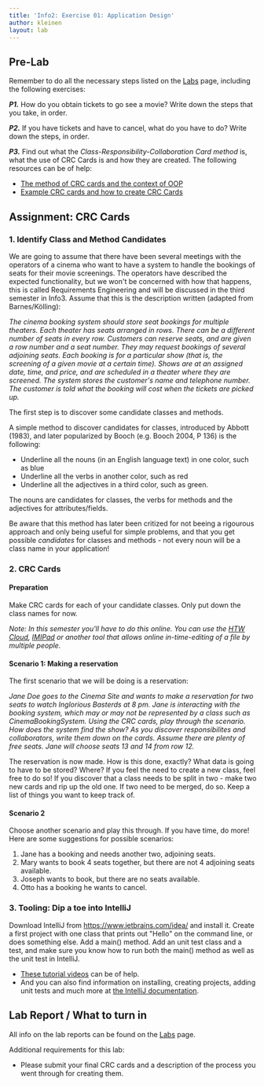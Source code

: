 ```yaml
---
title: 'Info2: Exercise 01: Application Design'
author: kleinen
layout: lab
---
```


## Pre-Lab

Remember to do all the necessary steps listed on the [Labs](labs) page, including the following exercises:

***P1.*** How do you obtain tickets to go see a movie? Write down the steps that you take, in order.

***P2.*** If you have tickets and have to cancel, what do you have to do? Write down the steps, in order.

***P3.*** Find out what the *Class-Responsibility-Collaboration Card method* is, what the use of CRC Cards is and how they are created. The following resources can be of help:
* [The method of CRC cards and the context of OOP](http://c2.com/doc/oopsla89/paper.html)
* [Example CRC cards and how to create CRC Cards](http://www.agilemodeling.com/artifacts/crcModel.htm)

## Assignment: CRC Cards

### 1. Identify Class and Method Candidates
We are going to assume that there have been several meetings with the operators of a cinema who want to have a system to handle the bookings of seats for their movie screenings. The operators have described the expected functionality, but we won't be concerned with how that happens, this is called Requirements Engineering and will be discussed in the third semester in Info3. Assume that this is the description written (adapted from Barnes/Kölling):

*The cinema booking system should store seat bookings for multiple theaters. Each theater has seats arranged in rows. There can be a different number of seats in every row. Customers can reserve seats, and are given a row number and a seat number. They may request bookings of several adjoining seats. Each booking is for a particular show (that is, the screening of a given movie at a certain time). Shows are at an assigned date, time, and price, and are scheduled in a theater where they are screened. The system stores the customer's name and telephone number. The customer is told what the booking will cost when the tickets are picked up.*

The first step is to discover some candidate classes and methods.

A simple method to discover candidates for classes, introduced by Abbott (1983),
and later popularized by Booch (e.g. Booch 2004, P 136) is the following:

  * Underline all the nouns (in an English language text) in one color, such as blue
  * Underline all the verbs in another color, such as red
  * Underline all the adjectives in a third color, such as green.

The nouns are candidates for classes, the verbs for methods and the adjectives for attributes/fields.

Be aware that this method has later been critized for not beeing a rigourous approach and only being useful for simple problems, and that you get possible *candidates* for classes and methods - not every noun will be a class name in your application!

### 2. CRC Cards

#### Preparation
Make CRC cards for each of your candidate classes. Only put down the class names for now. 

*Note: In this semester you'll have to do this online. You can use the [HTW Cloud](https://cloud.htw-berlin.de), [IMIPad](https://imipad.f4.htw-berlin.de:9001) or another tool that allows online in-time-editing of a file by multiple people.*

#### Scenario 1: Making a reservation
The first scenario that we will be doing is a reservation:

*Jane Doe goes to the Cinema Site and wants to make a reservation for two seats to watch Inglorious Basterds at 8 pm.
Jane is interacting with the booking system, which may or may not be represented by a class such as CinemaBookingSystem. Using the CRC cards, play through the scenario. How does the system find the show? As you discover responsibilites and collaborators, write them down on the cards. Assume there are plenty of free seats. Jane will choose seats 13 and 14 from row 12.*

The reservation is now made. How is this done, exactly? What data is going to have to be stored? Where? If you feel the need to create a new class, feel free to do so! If you discover that a class needs to be split in two - make two new cards and rip up the old one. If two need to be merged, do so. Keep a list of things you want to keep track of.

#### Scenario 2
Choose another scenario and play this through. If you have time, do more! Here are some suggestions for possible scenarios:

1. Jane has a booking and needs another two, adjoining seats.
2. Mary wants to book 4 seats together, but there are not 4 adjoining seats available.
3. Joseph wants to book, but there are no seats available.
4. Otto has a booking he wants to cancel.

### 3. Tooling: Dip a toe into IntelliJ
Download IntelliJ from https://www.jetbrains.com/idea/ and install it. Create a first project with one class that prints out "Hello" on the command line, or does something else. Add a main() method. Add an unit test class and a test, and make sure you know how to run both the main() method as well as the unit test in IntelliJ. 
* [These tutorial videos](https://www.jetbrains.com/idea/documentation/) can be of help.
* And you can also find information on installing, creating projects, adding unit tests and much more at [the IntelliJ documentation](https://www.jetbrains.com/help/idea/installation-guide.html).

## Lab Report / What to turn in
All info on the lab reports can be found on the [Labs](labs) page.

Additional requirements for this lab:
* Please submit your final CRC cards and a description of the process you went through for creating them. 
